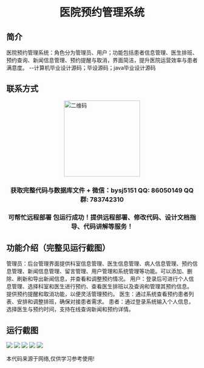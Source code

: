 <p><h1 align="center">医院预约管理系统</h1></p>

## 简介
医院预约管理系统：角色分为管理员、用户；功能包括患者信息管理、医生排班、预约查询、新闻信息管理、预约提醒与取消，界面简洁，提升医院运营效率与患者满意度。    --计算机毕业设计源码；毕设源码；java毕业设计源码


## 联系方式
<img src="https://bs-1329754181.cos.ap-shanghai.myqcloud.com/wx.jpg" alt="二维码" style="display: block; margin: 0 auto;" width="200px">
<p><h3 align="center">获取完整代码与数据库文件 + 微信：bysj5151 QQ: 86050149 QQ群: 783742310</h3></p>
<p><h3 align="center">可帮忙远程部署 包运行成功！提供远程部署、修改代码、设计文档指导、代码讲解等服务！</h3></p>

## 功能介绍（完整见运行截图）
管理员：后台管理界面提供科室信息管理、医生信息管理、病人信息管理、预约信息管理、新闻信息管理、留言管理、用户管理和系统管理等功能。可以添加、删除、刷新和导出新闻信息，并查看和调整预约情况。 用户：登录后可进行个人信息管理、选择科室和医生进行预约、查看医生排班以及查询和管理其预约信息。 提供预约提醒和取消功能，以便灵活管理预约。 医生：通过系统查看预约患者列表、安排和调整排班，确保对接患者需求。 患者：通过登录系统输入个人信息，选择医生与预约时间，支持在线查询新闻和预约详情。


## 运行截图
![](imgs/588112-20210922214339563-1414747034.png)
![](imgs/588112-20210922214345252-1204691796.png)
![](imgs/588112-20210922214351053-39557285.png)
![](imgs/588112-20210922214355372-764132888.png)
![](imgs/588112-20210922214402490-771480549.png)

<p>本代码来源于网络,仅供学习参考使用!</p>
